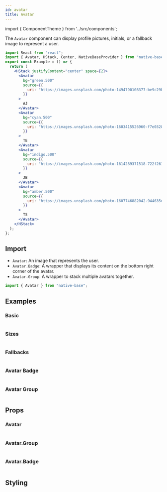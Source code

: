 ```yaml
---
id: avatar
title: Avatar
---
```


import { ComponentTheme } from '../src/components';

The `Avatar` component can display profile pictures, initials, or a fallback image to represent a user.

```jsx isShowcase
import React from "react";
import { Avatar, HStack, Center, NativeBaseProvider } from "native-base";
export const Example = () => {
  return (
    <HStack justifyContent="center" space={2}>
      <Avatar
        bg="green.500"
        source={{
          uri: "https://images.unsplash.com/photo-1494790108377-be9c29b29330?ixlib=rb-1.2.1&ixid=MnwxMjA3fDB8MHxwaG90by1wYWdlfHx8fGVufDB8fHx8&auto=format&fit=crop&w=687&q=80",
        }}
      >
        AJ
      </Avatar>
      <Avatar
        bg="cyan.500"
        source={{
          uri: "https://images.unsplash.com/photo-1603415526960-f7e0328c63b1?ixlib=rb-1.2.1&ixid=MnwxMjA3fDB8MHxwaG90by1wYWdlfHx8fGVufDB8fHx8&auto=format&fit=crop&w=1470&q=80",
        }}
      >
        TE
      </Avatar>
      <Avatar
        bg="indigo.500"
        source={{
          uri: "https://images.unsplash.com/photo-1614289371518-722f2615943d?ixlib=rb-1.2.1&ixid=MnwxMjA3fDB8MHxwaG90by1wYWdlfHx8fGVufDB8fHx8&auto=format&fit=crop&w=687&q=80",
        }}
      >
        JB
      </Avatar>
      <Avatar
        bg="amber.500"
        source={{
          uri: "https://images.unsplash.com/photo-1607746882042-944635dfe10e?ixlib=rb-1.2.1&ixid=MnwxMjA3fDB8MHxwaG90by1wYWdlfHx8fGVufDB8fHx8&auto=format&fit=crop&w=1470&q=80",
        }}
      >
        TS
      </Avatar>
    </HStack>
  );
};
```

## Import

- `Avatar`: An image that represents the user.
- `Avatar.Badge`: A wrapper that displays its content on the bottom right corner of the avatar.
- `Avatar.Group`: A wrapper to stack multiple avatars together.

```jsx
import { Avatar } from "native-base";
```

## Examples

### Basic

```ComponentSnackPlayer path=components,composites,Avatar,usage.tsx

```

### Sizes

```ComponentSnackPlayer path=components,composites,Avatar,size.tsx

```

### Fallbacks

```ComponentSnackPlayer path=components,composites,Avatar,Fallback.tsx

```

### Avatar Badge

```ComponentSnackPlayer path=components,composites,Avatar,AvatarBadge.tsx

```

### Avatar Group

```ComponentSnackPlayer path=components,composites,Avatar,AvatarGroup.tsx

```

## Props

### Avatar

```ComponentPropTable path=composites,Avatar,Avatar.tsx

```

### Avatar.Group

```ComponentPropTable path=composites,Avatar,Group.tsx

```

### Avatar.Badge

```ComponentPropTable path=composites,Avatar,Badge.tsx

```

## Styling

<ComponentTheme name="avatar" />
